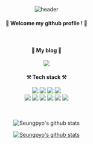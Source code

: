 <div align="center">

  ![header](https://capsule-render.vercel.app/api?type=waving&color=6FC7E1&height=300&section=header&text=Welcome&fontSize=90&animation=fadeIn&fontAlignY=38&desc=Seungpyo's%20GitHub%20Profile&descAlignY=51&descAlign=62)
  
  ####  :wave: Welcome my github profile ! :wave:
  <br/>
  
  ####  📖 My blog 📖
  
  <a href="https://www.notion.so/myhongnote/0d12bccb39b24eccbae9d3d6d73f5df4"><img src="https://img.shields.io/badge/Blog-FF5722?style=for-the-badge&logo=Blogger&logoColor=white"></a>
  
  ####  ⚒️ Tech stack ⚒️
  
  <img src="https://img.shields.io/badge/JAVA-007396?style=for-the-badge&logo=Java&logoColor=white">
<img src="https://img.shields.io/badge/JavaScript-F7DF1E?style=for-the-badge&logo=JavaScript&logoColor=white">
<img src="https://img.shields.io/badge/Spring-6DB33F?style=for-the-badge&logo=Spring&logoColor=white">
  <img src="https://img.shields.io/badge/SpringBoot-green?style=for-the-badge&logo=SpringBoot&logoColor=white"><br>
<img src="https://img.shields.io/badge/HTML5-E34F26?style=for-the-badge&logo=HTML5&logoColor=white">
<img src="https://img.shields.io/badge/CSS3-1572B6?style=for-the-badge&logo=CSS3&logoColor=white"> 
<img src="https://img.shields.io/badge/MySQL-4479A1?style=for-the-badge&logo=MySQL&logoColor=white">
<img src="https://img.shields.io/badge/aws-232F3E?style=for-the-badge&logo=Amazon aws&logoColor=white">
<img src="https://img.shields.io/badge/github-181717?style=for-the-badge&logo=github&logoColor=white">
<img src="https://img.shields.io/badge/Docker-007ACC?style=for-the-badge&logo=Docker&logoColor=white">
  
  <br/>
  <br/>
  <br/>
  
  ![Seungpyo's github stats](https://github-readme-stats.vercel.app/api?username=ghdtmdvy2&show_icons=true)



  [![Seungpyo's github stats](https://github-readme-stats.vercel.app/api/top-langs/?username=ghdtmdvy2&show_icons=true&hide_border=true&title_color=004386&icon_color=004386&layout=compact)](https://github.com/ghdtmdvy2)
</div>

